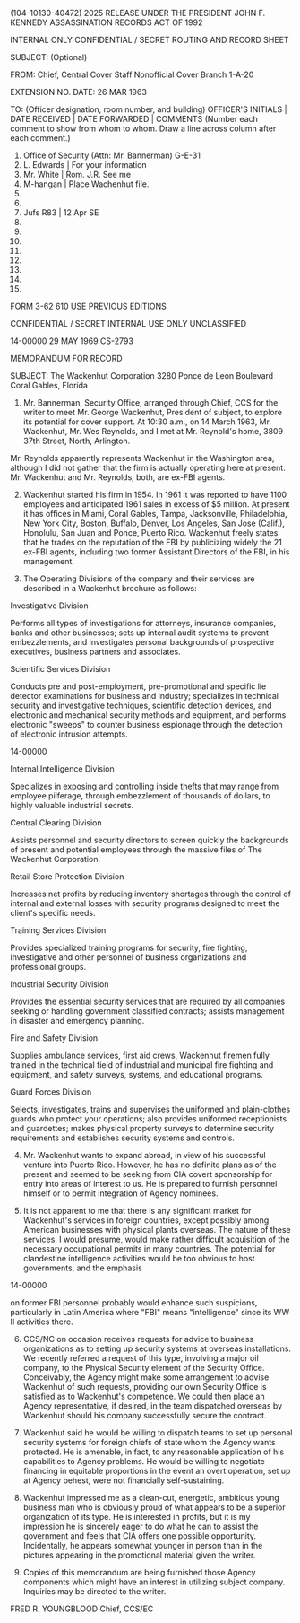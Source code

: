 (104-10130-40472) 2025 RELEASE UNDER THE PRESIDENT JOHN F. KENNEDY ASSASSINATION RECORDS ACT OF 1992

INTERNAL
ONLY
CONFIDENTIAL / SECRET
ROUTING AND RECORD SHEET

SUBJECT: (Optional)

FROM:
Chief, Central Cover Staff
Nonofficial Cover Branch
1-A-20

EXTENSION NO.
DATE: 26 MAR 1963

TO: (Officer designation, room number, and building)
OFFICER'S INITIALS | DATE RECEIVED | DATE FORWARDED | COMMENTS (Number each comment to show from whom to whom. Draw a line across column after each comment.)
1. Office of Security (Attn: Mr. Bannerman) G-E-31
2. L. Edwards | For your information
3. Mr. White | Rom. J.R. See me
4. M-hangan | Place Wachenhut file.
5.
6.
7. Jufs R83 | 12 Apr SE
8.
9.
10.
11.
12.
13.
14.
15.

FORM 3-62 610 USE PREVIOUS EDITIONS

CONFIDENTIAL / SECRET
INTERNAL USE ONLY
UNCLASSIFIED

14-00000
29 MAY 1969
CS-2793

MEMORANDUM FOR RECORD

SUBJECT: The Wackenhut Corporation
3280 Ponce de Leon Boulevard
Coral Gables, Florida

1. Mr. Bannerman, Security Office, arranged through Chief, CCS for the writer to meet Mr. George Wackenhut, President of subject, to explore its potential for cover support. At 10:30 a.m., on 14 March 1963, Mr. Wackenhut, Mr. Wes Reynolds, and I met at Mr. Reynold's home, 3809 37th Street, North, Arlington.

Mr. Reynolds apparently represents Wackenhut in the Washington area, although I did not gather that the firm is actually operating here at present. Mr. Wackenhut and Mr. Reynolds, both, are ex-FBI agents.

2. Wackenhut started his firm in 1954. In 1961 it was reported to have 1100 employees and anticipated 1961 sales in excess of $5 million. At present it has offices in Miami, Coral Gables, Tampa, Jacksonville, Philadelphia, New York City, Boston, Buffalo, Denver, Los Angeles, San Jose (Calif.), Honolulu, San Juan and Ponce, Puerto Rico. Wackenhut freely states that he trades on the reputation of the FBI by publicizing widely the 21 ex-FBI agents, including two former Assistant Directors of the FBI, in his management.

3. The Operating Divisions of the company and their services are described in a Wackenhut brochure as follows:

Investigative Division

Performs all types of investigations for attorneys, insurance companies, banks and other businesses; sets up internal audit systems to prevent embezzlements, and investigates personal backgrounds of prospective executives, business partners and associates.

Scientific Services Division

Conducts pre and post-employment, pre-promotional and specific lie detector examinations for business and industry; specializes in technical security and investigative techniques, scientific detection devices, and electronic and mechanical security methods and equipment, and performs electronic "sweeps" to counter business espionage through the detection of electronic intrusion attempts.

14-00000

Internal Intelligence Division

Specializes in exposing and controlling inside thefts that may range from employee pilferage, through embezzlement of thousands of dollars, to highly valuable industrial secrets.

Central Clearing Division

Assists personnel and security directors to screen quickly the backgrounds of present and potential employees through the massive files of The Wackenhut Corporation.

Retail Store Protection Division

Increases net profits by reducing inventory shortages through the control of internal and external losses with security programs designed to meet the client's specific needs.

Training Services Division

Provides specialized training programs for security, fire fighting, investigative and other personnel of business organizations and professional groups.

Industrial Security Division

Provides the essential security services that are required by all companies seeking or handling government classified contracts; assists management in disaster and emergency planning.

Fire and Safety Division

Supplies ambulance services, first aid crews, Wackenhut firemen fully trained in the technical field of industrial and municipal fire fighting and equipment, and safety surveys, systems, and educational programs.

Guard Forces Division

Selects, investigates, trains and supervises the uniformed and plain-clothes guards who protect your operations; also provides uniformed receptionists and guardettes; makes physical property surveys to determine security requirements and establishes security systems and controls.

4. Mr. Wackenhut wants to expand abroad, in view of his successful venture into Puerto Rico. However, he has no definite plans as of the present and seemed to be seeking from CIA covert sponsorship for entry into areas of interest to us. He is prepared to furnish personnel himself or to permit integration of Agency nominees.

5. It is not apparent to me that there is any significant market for Wackenhut's services in foreign countries, except possibly among American businesses with physical plants overseas. The nature of these services, I would presume, would make rather difficult acquisition of the necessary occupational permits in many countries. The potential for clandestine intelligence activities would be too obvious to host governments, and the emphasis

14-00000

on former FBI personnel probably would enhance such suspicions, particularly in Latin America where "FBI" means "intelligence" since its WW II activities there.

6. CCS/NC on occasion receives requests for advice to business organizations as to setting up security systems at overseas installations. We recently referred a request of this type, involving a major oil company, to the Physical Security element of the Security Office. Conceivably, the Agency might make some arrangement to advise Wackenhut of such requests, providing our own Security Office is satisfied as to Wackenhut's competence. We could then place an Agency representative, if desired, in the team dispatched overseas by Wackenhut should his company successfully secure the contract.

7. Wackenhut said he would be willing to dispatch teams to set up personal security systems for foreign chiefs of state whom the Agency wants protected. He is amenable, in fact, to any reasonable application of his capabilities to Agency problems. He would be willing to negotiate financing in equitable proportions in the event an overt operation, set up at Agency behest, were not financially self-sustaining.

8. Wackenhut impressed me as a clean-cut, energetic, ambitious young business man who is obviously proud of what appears to be a superior organization of its type. He is interested in profits, but it is my impression he is sincerely eager to do what he can to assist the government and feels that CIA offers one possible opportunity. Incidentally, he appears somewhat younger in person than in the pictures appearing in the promotional material given the writer.

9. Copies of this memorandum are being furnished those Agency components which might have an interest in utilizing subject company. Inquiries may be directed to the writer.

FRED R. YOUNGBLOOD
Chief, CCS/EC
